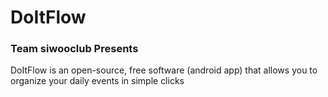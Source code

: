 # DoItFlow
### Team siwooclub Presents
DoItFlow is an open-source, free software (android app) that allows you to organize your daily events in simple clicks
